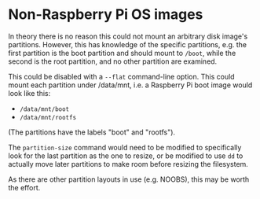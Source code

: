 # Non-Raspberry Pi OS images

In theory there is no reason this could not mount an arbitrary disk image's partitions.
However, this has knowledge of the specific partitions, e.g. the first partition is the
boot partition and should mount to `/boot`, while the second is the root partition,
and no other partition are examined.

This could be disabled with a `--flat` command-line option. This could mount each partition under /data/mnt,
i.e. a Raspberry Pi boot image would look like this:

* `/data/mnt/boot`
* `/data/mnt/rootfs`

(The partitions have the labels "boot" and "rootfs").

The `partition-size` command would need to be modified to specifically look for the
last partition as the one to resize, or be modified to use `dd` to actually move later
partitions to make room before resizing the filesystem.

As there are other partition layouts in use (e.g. NOOBS), this may be worth the effort.
